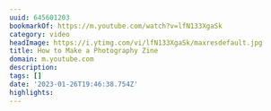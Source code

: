 ```yaml
---
uuid: 645601203
bookmarkOf: https://m.youtube.com/watch?v=lfN133XgaSk
category: video
headImage: https://i.ytimg.com/vi/lfN133XgaSk/maxresdefault.jpg
title: How to Make a Photography Zine
domain: m.youtube.com
description: 
tags: []
date: '2023-01-26T19:46:38.754Z'
highlights: 
---
```



